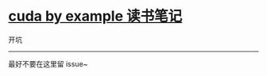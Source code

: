# [cuda by example 读书笔记](https://github.com/yihong0618/gitblog/issues/265)

开坑

---

最好不要在这里留 issue~